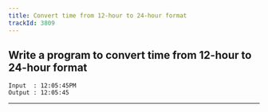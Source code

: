 ```yaml
---
title: Convert time from 12-hour to 24-hour format
trackId: 3809
---
```


## Write a program to convert time from 12-hour to 24-hour format

```
Input  : 12:05:45PM
Output : 12:05:45
```

---
